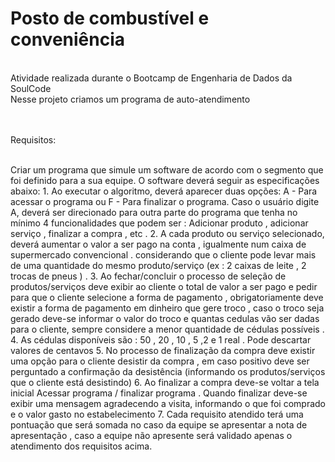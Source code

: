 # Posto de combustível e conveniência
<br>
Atividade realizada durante o Bootcamp de Engenharia de Dados da SoulCode 
<br>
Nesse projeto criamos um programa de auto-atendimento 
<br><br>
<br>

Requisitos:

<br>
Criar um programa que simule um software de acordo com o segmento que foi definido para a sua equipe. O software deverá seguir as especificações abaixo: 
1. Ao executar o algoritmo, deverá aparecer duas opções: A - Para acessar o programa ou F - Para finalizar o programa. Caso o usuário digite A, deverá ser direcionado para outra parte do programa que tenha no mínimo 4  funcionalidades que podem ser : Adicionar produto , adicionar serviço , finalizar a compra , etc .
2. A cada produto ou serviço selecionado, deverá aumentar o valor a ser pago na conta , igualmente num caixa de supermercado convencional . considerando que o cliente pode levar mais de uma quantidade do mesmo produto/serviço (ex : 2 caixas de leite , 2 trocas de pneus ) .
3. Ao fechar/concluir o processo de seleção de produtos/serviços deve exibir ao cliente o total de valor a ser pago e pedir para que o cliente selecione a forma de pagamento , obrigatoriamente deve existir a forma de pagamento em dinheiro que gere troco , caso o troco seja gerado deve-se informar o valor do troco e quantas cedulas vão ser dadas para o cliente, sempre considere a menor quantidade de cédulas possíveis .
4. As cédulas disponíveis são : 50 , 20 , 10 , 5 ,2 e 1 real . Pode descartar valores de centavos 
5. No processo de finalização da compra deve existir uma opção para o cliente desistir da compra , em caso positivo deve ser perguntado a confirmação da desistência (informando os produtos/serviços que o cliente está desistindo)
6. Ao finalizar a compra deve-se voltar a tela inicial Acessar programa / finalizar programa . Quando finalizar deve-se exibir uma mensagem agradecendo a visita, informando o que foi comprado e o valor gasto no estabelecimento 
7. Cada requisito atendido terá uma pontuação que será somada no caso da equipe se apresentar a nota de apresentação , caso a equipe não apresente será validado apenas o atendimento dos requisitos acima.

